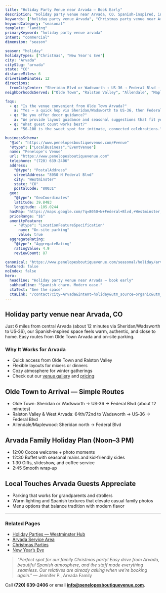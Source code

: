 ```yaml
---
title: "Holiday Party Venue near Arvada — Book Early"
description: "Holiday party venue near Arvada, CO. Spanish-inspired, intimate space for 50-100 guests. 12-minute drive via US-36, easy parking, warm modern style."
keywords: ["holiday party venue Arvada", "Christmas party venue near Arvada", "New Year's Eve venue Arvada"]
keywordCategory: "seasonal"
template: "landing"
primaryKeyword: "holiday party venue arvada"
intent: "commercial"
dimension: "season"

season: "holiday"
holidayTypes: ["Christmas", "New Year's Eve"]
city: "Arvada"
citySlug: "arvada"
state: "CO"
distanceMiles: 6
driveTimeMinutes: 12
directions:
  fromCityCenter: "Sheridan Blvd or Wadsworth → US‑36 → Federal Blvd — about 12 minutes."
neighborhoodsServed: ["Olde Town", "Ralston Valley", "Allendale", "Maplewood"]

faqs:
  - q: "Is the venue convenient from Olde Town Arvada?"
    a: "Yes — a quick hop via Sheridan/Wadsworth to US‑36, then Federal Blvd."
  - q: "Do you offer decor guidance?"
    a: "We provide layout guidance and seasonal suggestions that fit your style."
  - q: "What guest count works best?"
    a: "50–100 is the sweet spot for intimate, connected celebrations."

businessSchema:
  "@id": "https://www.penelopesboutiquevenue.com/#venue"
  "@type": ["LocalBusiness","EventVenue"]
  name: "Penelope's Venue"
  url: "https://www.penelopesboutiquevenue.com"
  telephone: "(720) 639-2406"
  address:
    "@type": "PostalAddress"
    streetAddress: "8050 N Federal Blvd"
    city: "Westminster"
    state: "CO"
    postalCode: "80031"
  geo:
    "@type": "GeoCoordinates"
    latitude: 39.8483
    longitude: -105.0244
  hasMap: "https://maps.google.com/?q=8050+N+Federal+Blvd,+Westminster,+CO+80031"
  priceRange: "$$"
  amenityFeature:
    - "@type": "LocationFeatureSpecification"
      name: "On-site parking"
      value: true
  aggregateRating:
    "@type": "AggregateRating"
    ratingValue: 4.9
    reviewCount: 87

canonical: "https://www.penelopesboutiquevenue.com/seasonal/holiday/arvada/"
featured: false
noIndex: false
hero:
  headline: "Holiday party venue near Arvada — book early"
  subheadline: "Spanish charm. Modern ease."
  ctaText: "See the space"
  ctaLink: "/contact?city=Arvada&intent=holiday&utm_source=organic&utm_medium=seo&utm_campaign=seasonal-holiday&utm_content=arvada"
---
```


## Holiday party venue near Arvada, CO

Just 6 miles from central Arvada (about 12 minutes via Sheridan/Wadsworth to US‑36), our Spanish‑inspired space feels warm, authentic, and close to home. Easy routes from Olde Town Arvada and on‑site parking.

### Why It Works for Arvada

- Quick access from Olde Town and Ralston Valley
- Flexible layouts for mixers or dinners
- Cozy atmosphere for winter gatherings
- Check out our [venue gallery](/gallery) and [pricing](/pricing)

## Olde Town to Arrival — Simple Routes
- Olde Town: Sheridan or Wadsworth → US‑36 → Federal Blvd (about 12 minutes)
- Ralston Valley & West Arvada: 64th/72nd to Wadsworth → US‑36 → Federal Blvd
- Allendale/Maplewood: Sheridan north → Federal Blvd

## Arvada Family Holiday Plan (Noon–3 PM)
- 12:00 Cocoa welcome + photo moments
- 12:30 Buffet with seasonal mains and kid‑friendly sides
- 1:30 Gifts, slideshow, and coffee service
- 2:45 Smooth wrap‑up

## Local Touches Arvada Guests Appreciate
- Parking that works for grandparents and strollers
- Warm lighting and Spanish textures that elevate casual family photos
- Menu options that balance tradition with modern flavor

---

### Related Pages
- [Holiday Parties — Westminster Hub](/seasonal/holiday/)
- [Arvada Service Area](/service-areas/arvada)
- [Christmas Parties](/seasonal/christmas/)
- [New Year’s Eve](/seasonal/new-years/)

> *"Perfect spot for our family Christmas party! Easy drive from Arvada, beautiful Spanish atmosphere, and the staff made everything seamless. Our relatives are already asking when we're booking again."* — Jennifer P., Arvada Family

Call **(720) 639-2406** or email **info@penelopesboutiquevenue.com**.


